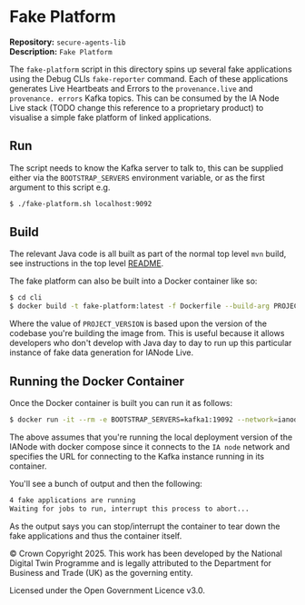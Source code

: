 # Fake Platform
**Repository:** `secure-agents-lib`  
**Description:** `Fake Platform`
<!-- SPDX-License-Identifier: OGL-UK-3.0 -->

The `fake-platform` script in this directory spins up several fake applications using the Debug CLIs `fake-reporter`
command. Each of these applications generates Live Heartbeats and Errors to the `provenance.live` and `provenance.
errors` Kafka topics. This can be consumed by the IA Node Live stack (TODO change this reference to a proprietary product) to visualise a simple fake platform of linked
applications.

## Run

The script needs to know the Kafka server to talk to, this can be supplied either via the `BOOTSTRAP_SERVERS`
environment variable, or as the first argument to this script e.g.

```bash
$ ./fake-platform.sh localhost:9092
```

## Build

The relevant Java code is all built as part of the normal top level `mvn` build, see instructions in the top level
[README](../README.md).

The fake platform can also be built into a Docker container like so:

```bash
$ cd cli
$ docker build -t fake-platform:latest -f Dockerfile --build-arg PROJECT_VERSION=0.90.0-SNAPSHOT .
```

Where the value of `PROJECT_VERSION` is based upon the version of the codebase you're building the image from. This
is useful because it allows developers who don't develop with Java day to day to run up this particular instance of
fake data generation for IANode Live.

## Running the Docker Container

Once the Docker container is built you can run it as follows:

```bash
$ docker run -it --rm -e BOOTSTRAP_SERVERS=kafka1:19092 --network=ianode fake-platform:latest
```

The above assumes that you're running the local deployment version of the IANode with docker compose since it connects to
the `IA node` network and specifies the URL for connecting to the Kafka instance running in its container.

You'll see a bunch of output and then the following:

```bash
4 fake applications are running
Waiting for jobs to run, interrupt this process to abort...
```

As the output says you can stop/interrupt the container to tear down the fake applications and thus the container
itself.

© Crown Copyright 2025. This work has been developed by the National Digital Twin Programme and is legally attributed to the Department for Business and Trade (UK) as the
governing entity.

Licensed under the Open Government Licence v3.0.
